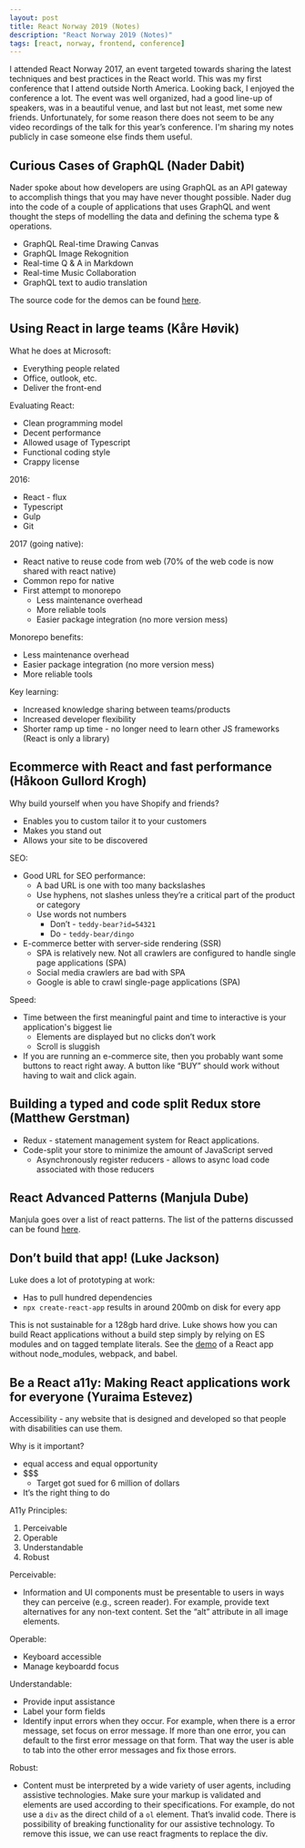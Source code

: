 ```yaml
---
layout: post
title: React Norway 2019 (Notes)
description: "React Norway 2019 (Notes)"
tags: [react, norway, frontend, conference]
---
```

I attended React Norway 2017, an event targeted towards sharing the latest techniques and best practices in the
React world. This was my first conference that I attend outside North America.
Looking back, I enjoyed the conference a lot. The event was well organized,
had a good line-up of speakers, was in a beautiful venue, and last but not least, met some new friends.
Unfortunately, for some reason there does not seem to be any video recordings of the talk for this year’s conference.
I'm sharing my notes publicly in case someone else finds them useful.

## Curious Cases of GraphQL (Nader Dabit)

Nader spoke about how developers are using GraphQL as an API gateway to accomplish things
that you may have never thought possible. Nader dug into the code of a couple of applications that uses GraphQL and
went thought the steps of modelling the data and defining the schema type & operations.

* GraphQL Real-time Drawing Canvas
* GraphQL Image Rekognition
* Real-time Q & A in Markdown
* Real-time Music Collaboration
* GraphQL text to audio translation

The source code for the demos can be found [here](https://github.com/dabit3/curious-cases-of-graphql).

## Using React in large teams (Kåre Høvik)

What he does at Microsoft:
* Everything people related
* Office, outlook, etc.
* Deliver the front-end

Evaluating React:
* Clean programming model
* Decent performance
* Allowed usage of Typescript
* Functional coding style
* Crappy license

2016:
* React - flux
* Typescript
* Gulp
* Git

2017 (going native):
* React native to reuse code from web (70% of the web code is now shared with react native)
* Common repo for native
* First attempt to monorepo
    - Less maintenance overhead
    - More reliable tools
    - Easier package integration (no more version mess)

Monorepo benefits:
* Less maintenance overhead
* Easier package integration (no more version mess)
* More reliable tools

Key learning:
* Increased knowledge sharing between teams/products
* Increased developer flexibility
* Shorter ramp up time - no longer need to learn other JS frameworks (React is only a library)

## Ecommerce with React and fast performance (Håkoon Gullord Krogh)

Why build yourself when you have Shopify and friends?
* Enables you to custom tailor it to your customers
* Makes you stand out
* Allows your site to be discovered

SEO:
*  Good URL for SEO performance:
    - A bad URL is one with too many backslashes
    - Use hyphens, not slashes unless they’re a critical part of the product or category
    - Use words not numbers
        - Don’t - `teddy-bear?id=54321`
        - Do - `teddy-bear/dingo`
* E-commerce better with server-side rendering (SSR)
    - SPA is relatively new. Not all crawlers are configured to handle single page applications (SPA)
    - Social media crawlers are bad with SPA
    - Google is able to crawl single-page applications (SPA)

Speed:
* Time between the first meaningful paint and time to interactive is your application's biggest lie
    - Elements are displayed but no clicks don’t work
    - Scroll is sluggish
* If you are running an e-commerce site, then you probably want some buttons to react right away. A button like “BUY” should work without having to wait and click again.

## Building a typed and code split Redux store (Matthew Gerstman)

* Redux - statement management system for React applications.
* Code-split your store to minimize the amount of JavaScript served
    - Asynchronously register reducers - allows to async load code associated with those reducers
    
## React Advanced Patterns (Manjula Dube)

Manjula goes over a list of react patterns. The list of the patterns discussed can be found
[here](https://github.com/manjula91/react-advanced-patterns). 

## Don’t build that app! (Luke Jackson)

Luke does a lot of prototyping at work:
* Has to pull hundred dependencies
* `npx create-react-app` results in around 200mb on disk for every app

This is not sustainable for a 128gb hard drive. Luke shows how you can build
React applications without a build step simply by relying on
ES modules and on tagged template literals. See the
[demo](https://codesandbox.io/s/o15ozmv29) of a React app without
node_modules, webpack, and babel.

## Be a React a11y: Making React applications work for everyone (Yuraima Estevez)

Accessibility - any website that is designed and developed so that people with disabilities can use them.

Why is it important?
* equal access and equal opportunity
* $$$
  - Target got sued for 6 million of dollars
* It’s the right thing to do

A11y Principles:
1. Perceivable
2. Operable
3. Understandable
4. Robust

Perceivable:
* Information and UI components must be presentable to users in ways they can perceive (e.g., screen reader).
For example, provide text alternatives for any non-text content. Set the “alt” attribute in all image elements.

Operable:
* Keyboard accessible
* Manage keyboardd focus

Understandable:
* Provide input assistance
* Label your form fields
* Identify input errors when they occur. For example, when there is a error message, set focus on error message.
If more than one error, you can default to the first error message on that form. That way the user is able to tab
into the other error messages and fix those errors.

Robust:
* Content must be interpreted by a wide variety of user agents, including assistive technologies. Make sure your
markup is validated and elements are used according to their specifications.
For example, do not use a `div` as the direct child of a `ol` element.
That’s invalid code. There is possibility of breaking functionality for our assistive technology.
To remove this issue, we can use react fragments to replace the div.
